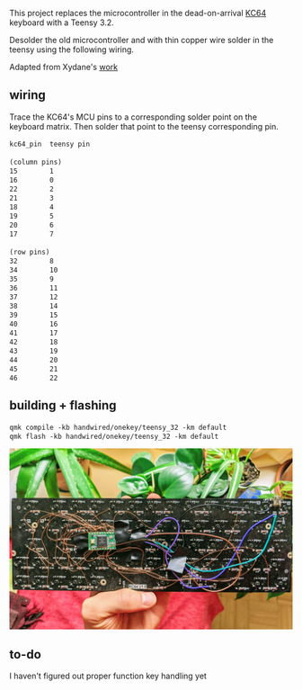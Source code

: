 This project replaces the microcontroller in the dead-on-arrival [KC64](https://www.massdrop.com/buy/kc64-mechanical-keyboard/talk) keyboard with a Teensy 3.2.

Desolder the old microcontroller and with thin copper wire solder in the teensy using the following wiring.

Adapted from Xydane's [work](https://geekhack.org/index.php?topic=93537.0)

## wiring

Trace the KC64's MCU pins to a corresponding solder point on the keyboard matrix. Then solder that point to the teensy corresponding pin.

```
kc64_pin  teensy pin

(column pins)
15        1
16        0
22        2
21        3
18        4
19        5
20        6
17        7

(row pins)
32        8
34        10
35        9
36        11
37        12
38        14
39        15
40        16
41        17
42        18
43        19
44        20
45        21
46        22
```

## building + flashing

```
qmk compile -kb handwired/onekey/teensy_32 -km default
qmk flash -kb handwired/onekey/teensy_32 -km default
```


![wiring](image.jpg)

## to-do

I haven't figured out proper function key handling yet
